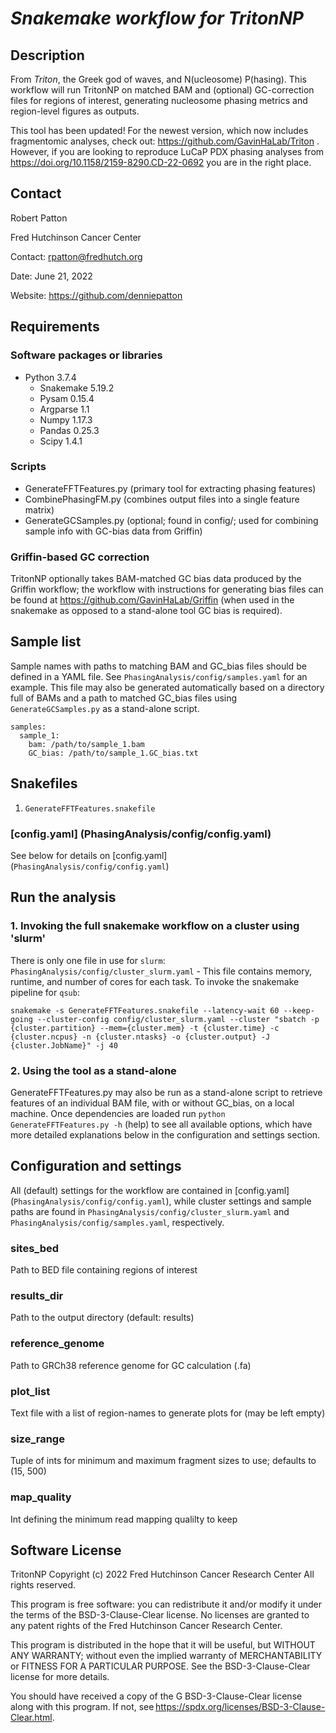 # *Snakemake workflow for TritonNP*

## Description
From *Triton*, the Greek god of waves, and N(ucleosome) P(hasing). This workflow will run TritonNP on matched BAM and (optional) GC-correction files for regions of interest, generating nucleosome phasing metrics and region-level figures as outputs.

This tool has been updated! For the newest version, which now includes fragmentomic analyses, check out: https://github.com/GavinHaLab/Triton . However, if you are looking to reproduce LuCaP PDX phasing analyses from https://doi.org/10.1158/2159-8290.CD-22-0692 you are in the right place.

## Contact
Robert Patton

Fred Hutchinson Cancer Center

Contact: <rpatton@fredhutch.org>

Date: June 21, 2022

Website: https://github.com/denniepatton

## Requirements
### Software packages or libraries
  - Python 3.7.4
    - Snakemake 5.19.2
    - Pysam 0.15.4
    - Argparse 1.1
    - Numpy 1.17.3
    - Pandas 0.25.3
    - Scipy 1.4.1

### Scripts
  - GenerateFFTFeatures.py (primary tool for extracting phasing features)
  - CombinePhasingFM.py (combines output files into a single feature matrix)
  - GenerateGCSamples.py (optional; found in config/; used for combining sample info with GC-bias data from Griffin)

### Griffin-based GC correction
TritonNP optionally takes BAM-matched GC bias data produced by the Griffin workflow; the workflow with instructions for generating bias files can be
found at https://github.com/GavinHaLab/Griffin (when used in the snakemake as opposed to a stand-alone tool GC bias is required).

## Sample list
Sample names with paths to matching BAM and GC_bias files should be defined in a YAML file. See `PhasingAnalysis/config/samples.yaml` for an example.
This file may also be generated automatically based on a directory full of BAMs and a path to matched GC_bias files using `GenerateGCSamples.py` as a
stand-alone script.
```
samples:
  sample_1:
    bam: /path/to/sample_1.bam
    GC_bias: /path/to/sample_1.GC_bias.txt
```

## Snakefiles
1. `GenerateFFTFeatures.snakefile`

### [config.yaml] (PhasingAnalysis/config/config.yaml)
See below for details on [config.yaml] (`PhasingAnalysis/config/config.yaml`)

## Run the analysis
### 1. Invoking the full snakemake workflow on a cluster using 'slurm'
There is only one file in use for `slurm`:
  `PhasingAnalysis/config/cluster_slurm.yaml` - This file contains memory, runtime, and number of cores for each task.
To invoke the snakemake pipeline for `qsub`:
```
snakemake -s GenerateFFTFeatures.snakefile --latency-wait 60 --keep-going --cluster-config config/cluster_slurm.yaml --cluster "sbatch -p {cluster.partition} --mem={cluster.mem} -t {cluster.time} -c {cluster.ncpus} -n {cluster.ntasks} -o {cluster.output} -J {cluster.JobName}" -j 40
```

### 2. Using the tool as a stand-alone
GenerateFFTFeatures.py may also be run as a stand-alone script to retrieve features of an individual BAM file, with or without GC_bias, on a local
machine. Once dependencies are loaded run `python GenerateFFTFeatures.py -h` (help) to see all available options, which have more detailed explanations
below in the configuration and settings section.

## Configuration and settings
All (default) settings for the workflow are contained in [config.yaml] (`PhasingAnalysis/config/config.yaml`), while cluster settings and sample
paths are found in `PhasingAnalysis/config/cluster_slurm.yaml` and `PhasingAnalysis/config/samples.yaml`, respectively.

### sites_bed
Path to BED file containing regions of interest

### results_dir
Path to the output directory (default: results)

### reference_genome
Path to GRCh38 reference genome for GC calculation (.fa)

### plot_list
Text file with a list of region-names to generate plots for (may be left empty)

### size_range
Tuple of ints for minimum and maximum fragment sizes to use; defaults to (15, 500)

### map_quality
Int defining the minimum read mapping qualilty to keep

## Software License
TritonNP Copyright (c) 2022 Fred Hutchinson Cancer Research Center
All rights reserved.

This program is free software: you can redistribute it and/or modify it under the terms of the BSD-3-Clause-Clear license. No licenses are granted to any
patent rights of the Fred Hutchinson Cancer Research Center.  

This program is distributed in the hope that it will be useful, but WITHOUT ANY WARRANTY; without even the implied warranty of MERCHANTABILITY or FITNESS
FOR A PARTICULAR PURPOSE. See the BSD-3-Clause-Clear license for more details.  

You should have received a copy of the G BSD-3-Clause-Clear license along with this program.
If not, see https://spdx.org/licenses/BSD-3-Clause-Clear.html. 
